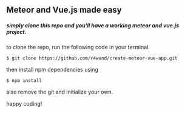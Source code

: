 ## Meteor and Vue.js made easy

##### simply clone this repo and you'll have a working meteor and vue.js project.

to clone the repo, run the following code in your terminal.

    $ git clone https://github.com/r4wand/create-meteor-vue-app.git

then install npm dependencies using

    $ npm install

also remove the git and initialize your own.

happy coding!
